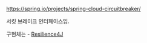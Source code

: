 https://spring.io/projects/spring-cloud-circuitbreaker/

서킷 브레이크 인터페이스임.

구현체는 - [Resilience4J](https://github.com/resilience4j/resilience4j)

